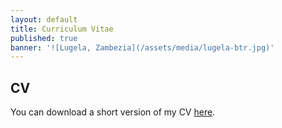 ```yaml
---
layout: default
title: Curriculum Vitae
published: true
banner: '![Lugela, Zambezia](/assets/media/lugela-btr.jpg)'
---
```






## CV 

You can download a short version of my CV [here](https://www.dropbox.com/s/lgmjmp7nxi0zrqo/Jentzsch_CV_short.pdf?dl=0 "Jentzsch CV").
